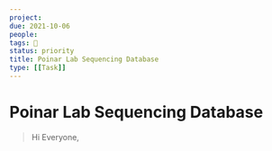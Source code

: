 ```yaml
---
project:
due: 2021-10-06
people:
tags: 🧨
status: priority
title: Poinar Lab Sequencing Database
type: [[Task]]
---
```


# Poinar Lab Sequencing Database

> Hi Everyone,
